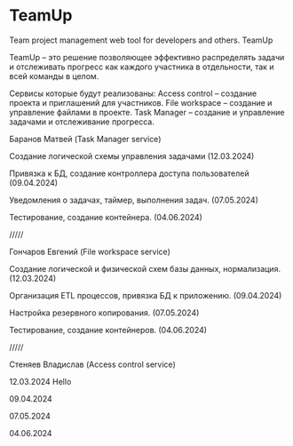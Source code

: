 # TeamUp
Team project management web tool for developers and others.
TeamUp

TeamUp – это решение позволяющее эффективно распределять задачи и отслеживать прогресс как каждого участника в отдельности, так и всей команды в целом. 

Сервисы которые будут реализованы: 
Access control – создание проекта и приглашений для участников.
File workspace – создание и управление файлами в проекте.
Task Manager – создание и управление задачами и отслеживание прогресса.


Баранов Матвей (Task Manager service)

Создание логической схемы управления задачами (12.03.2024)

Привязка к БД, создание контроллера доступа пользователей (09.04.2024)

Уведомления о задачах, таймер, выполнения задач. (07.05.2024)

Тестирование, создание контейнера. (04.06.2024)

/////

Гончаров Евгений (File workspace service)

Создание логической и физической схем базы данных, нормализация. (12.03.2024)

Организация ETL процессов, привязка БД к приложению. (09.04.2024)

Настройка резервного копирования. (07.05.2024)

Тестирование, создание контейнеров. (04.06.2024)

/////

Стеняев Владислав (Access control service)


12.03.2024
Hello

09.04.2024


07.05.2024


04.06.2024

